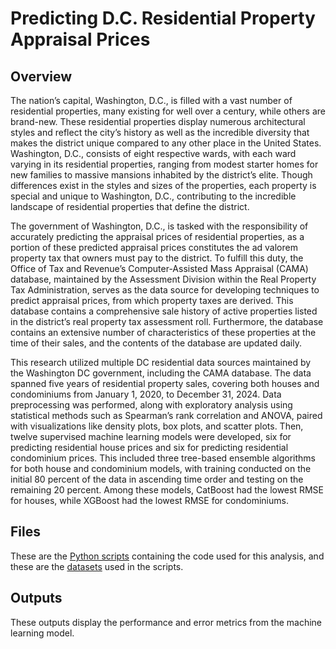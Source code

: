 # Predicting D.C. Residential Property Appraisal Prices

## Overview
The nation’s capital, Washington, D.C., is filled with a vast number of residential properties, many existing for well over a century, while others are brand-new. These residential properties display numerous architectural styles and reflect the city’s history as well as the incredible diversity that makes the district unique compared to any other place in the United States. Washington, D.C., consists of eight respective wards, with each ward varying in its residential properties, ranging from modest starter homes for new families to massive mansions inhabited by the district’s elite. Though differences exist in the styles and sizes of the properties, each property is special and unique to Washington, D.C., contributing to the incredible landscape of residential properties that define the district.

The government of Washington, D.C., is tasked with the responsibility of accurately predicting the appraisal prices of residential properties, as a portion of these predicted appraisal prices constitutes the ad valorem property tax that owners must pay to the district. To fulfill this duty, the Office of Tax and Revenue’s Computer-Assisted Mass Appraisal (CAMA) database, maintained by the Assessment Division within the Real Property Tax Administration, serves as the data source for developing techniques to predict appraisal prices, from which property taxes are derived. This database contains a comprehensive sale history of active properties listed in the district’s real property tax assessment roll. Furthermore, the database contains an extensive number of characteristics of these properties at the time of their sales, and the contents of the database are updated daily.

This research utilized multiple DC residential data sources maintained by the Washington DC government, including the CAMA database. The data spanned five years of residential property sales, covering both houses and condominiums from January 1, 2020, to December 31, 2024. Data preprocessing was performed, along with exploratory analysis using statistical methods such as Spearman’s rank correlation and ANOVA, paired with visualizations like density plots, box plots, and scatter plots. Then, twelve supervised machine learning models were developed, six for predicting residential house prices and six for predicting residential condominium prices. This included three tree-based ensemble algorithms for both house and condominium models, with training conducted on the initial 80 percent of the data in ascending time order and testing on the remaining 20 percent. Among these models, CatBoost had the lowest RMSE for houses, while XGBoost had the lowest RMSE for condominiums.

## Files
These are the [Python scripts](https://github.com/AlexZak135/DC-Residential-Property-Appraisals/tree/main/Code) containing the code used for this analysis, and these are the [datasets](https://github.com/AlexZak135/DC-Residential-Property-Appraisals/tree/main/Data) used in the scripts.

## Outputs
These outputs display the performance and error metrics from the machine learning model.
